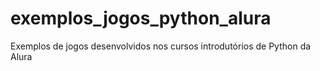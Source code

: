 # exemplos_jogos_python_alura
Exemplos de jogos desenvolvidos nos cursos introdutórios de Python da Alura
